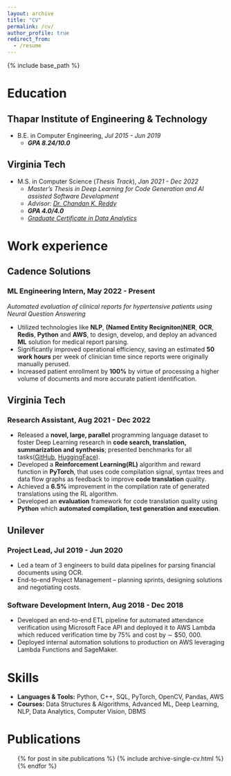 ```yaml
---
layout: archive
title: "CV"
permalink: /cv/
author_profile: true
redirect_from:
  - /resume
---
```


{% include base_path %}

Education
======
<h2>Thapar Institute of Engineering & Technology</h2>

* B.E. in Computer Engineering, *Jul 2015 - Jun 2019*
  * ***GPA 8.24/10.0***

<h2>Virginia Tech</h2>

* M.S. in Computer Science (*Thesis Track*), *Jan 2021 - Dec 2022*
  * *Master’s Thesis in Deep Learning for Code Generation and AI assisted Software Development*
  * *Advisor: [Dr. Chandan K. Reddy](https://people.cs.vt.edu/reddy/)*
  * ***GPA 4.0/4.0***
  * *[Graduate Certificate in Data Analytics](https://www.michaelsutter.com/ediploma?fn=diplomastatuscheck&key=02000000ffd21ae1c9aa397065f48993e175be119b2c8558268e0c474a8dcb2e815e8797d2d83a7a62300a5890b6aa379f2cfe444fa8e5417935b361b5669a92c903290d)*

Work experience
======
<h2>Cadence Solutions</h2>

  <h3>ML Engineering Intern, May 2022 - Present</h3>

  *Automated evaluation of clinical reports for hypertensive patients using Neural Question Answering*
  * Utilized technologies like **NLP**, **(Named Entity Recigniton)NER**, **OCR**, **Redis**, **Python** and **AWS**, to design, develop, and deploy an advanced **ML** solution for medical report parsing.
  * Significantly improved operational efficiency, saving an estimated **50 work hours** per week of clinician time since reports were originally manually perused.
  * Increased patient enrollment by **100%** by virtue of processing a higher volume of documents and more accurate patient identification.

<h2>Virginia Tech</h2>

  <h3>Research Assistant, Aug 2021 - Dec 2022</h3>

  * Released a **novel, large, parallel** programming language dataset to foster Deep Learning research in **code search, translation, summarization and synthesis**; presented benchmarks for all tasks([GitHub](https://github.com/reddy-lab-code-research/XLCoST), [HuggingFace](https://huggingface.co/datasets/codeparrot/xlcost-text-to-code)).
  * Developed a **Reinforcement Learning(RL)** algorithm and reward function in **PyTorch**, that uses code compilation signal, syntax trees and data flow graphs as feedback to improve **code translation** quality.
  * Achieved a **6.5%** improvement in the compilation rate of generated translations using the RL algorithm.
  * Developed an **evaluation** framework for code translation quality using **Python** which **automated compilation, test
  generation and execution**.

<h2>Unilever</h2>

  <h3>Project Lead, Jul 2019 - Jun 2020</h3>

  * Led a team of 3 engineers to build data pipelines for parsing financial documents using OCR.
  * End-to-end Project Management – planning sprints, designing solutions and negotiating costs.

  <h3>Software Development Intern, Aug 2018 - Dec 2018</h3>
  
  * Developed an end-to-end ETL pipeline for automated attendance verification using Microsoft Face API and deployed it to AWS Lambda which reduced verification time by 75% and cost by ∼ $50, 000.
  * Deployed internal automation solutions to production on AWS leveraging Lambda Functions and SageMaker.


Skills
======
* **Languages & Tools:** Python, C++, SQL, PyTorch, OpenCV, Pandas, AWS
* **Courses:** Data Structures & Algorithms, Advanced ML, Deep Learning, NLP, Data Analytics, Computer Vision, DBMS


Publications
======
  <ul>{% for post in site.publications %}
    {% include archive-single-cv.html %}
  {% endfor %}</ul>
  

